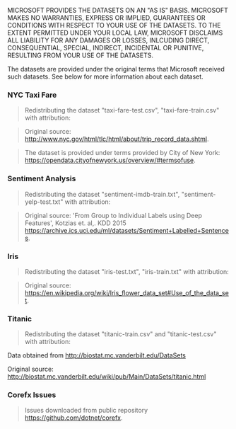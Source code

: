 MICROSOFT PROVIDES THE DATASETS ON AN "AS IS" BASIS. MICROSOFT MAKES NO WARRANTIES, EXPRESS OR IMPLIED, GUARANTEES OR CONDITIONS WITH RESPECT TO YOUR USE OF THE DATASETS. TO THE EXTENT PERMITTED UNDER YOUR LOCAL LAW, MICROSOFT DISCLAIMS ALL LIABILITY FOR ANY DAMAGES OR LOSSES, INLCUDING DIRECT, CONSEQUENTIAL, SPECIAL, INDIRECT, INCIDENTAL OR PUNITIVE, RESULTING FROM YOUR USE OF THE DATASETS.

The datasets are provided under the original terms that Microsoft received such datasets. See below for more information about each dataset.

### NYC Taxi Fare

> Redistributing the dataset "taxi-fare-test.csv", "taxi-fare-train.csv" with attribution:

> Original source: http://www.nyc.gov/html/tlc/html/about/trip_record_data.shtml.

> The dataset is provided under terms provided by City of New York: https://opendata.cityofnewyork.us/overview/#termsofuse.

### Sentiment Analysis

> Redistributing the dataset "sentiment-imdb-train.txt", "sentiment-yelp-test.txt" with attribution:

> Original source: 'From Group to Individual Labels using Deep Features', Kotzias et. al,. KDD 2015  https://archive.ics.uci.edu/ml/datasets/Sentiment+Labelled+Sentences.

### Iris

> Redistributing the dataset "iris-test.txt", "iris-train.txt" with attribution:

> Original source: https://en.wikipedia.org/wiki/Iris_flower_data_set#Use_of_the_data_set.

### Titanic

> Redistributing the dataset "titanic-train.csv" and "titanic-test.csv" with attribution:

Data obtained from http://biostat.mc.vanderbilt.edu/DataSets

Original source: http://biostat.mc.vanderbilt.edu/wiki/pub/Main/DataSets/titanic.html

### Corefx Issues

> Issues downloaded from public repository https://github.com/dotnet/corefx.